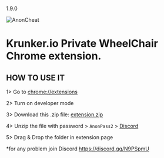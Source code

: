 1.9.0

![AnonCheat](https://camo.githubusercontent.com/3d2f5f430bc8754f6f2371a66dcf6f22c76aebcb/68747470733a2f2f7974332e67677068742e636f6d2f612f4147462d6c375f446376744770344c6e2d426a7a3238495366764b7031374d782d30516b6e516d5670513d733930302d632d6b2d63307866666666666666662d6e6f2d726a2d6d6f)

# Krunker.io Private WheelChair Chrome extension.

## HOW TO USE IT

1> Go to [chrome://extensions](chrome://extensions)

2> Turn on developer mode

3> Download this .zip file: [extension.zip](http://download1979.mediafire.com/b5kv9n4q28bg/qh74phl0g9jc7b9/extension.zip)

4> Unzip the file with password > `AnonPass2` > [Discord](https://discord.gg/N9PSpmU)

5> Drag & Drop the folder in extension page


*for any problem join Discord https://discord.gg/N9PSpmU
